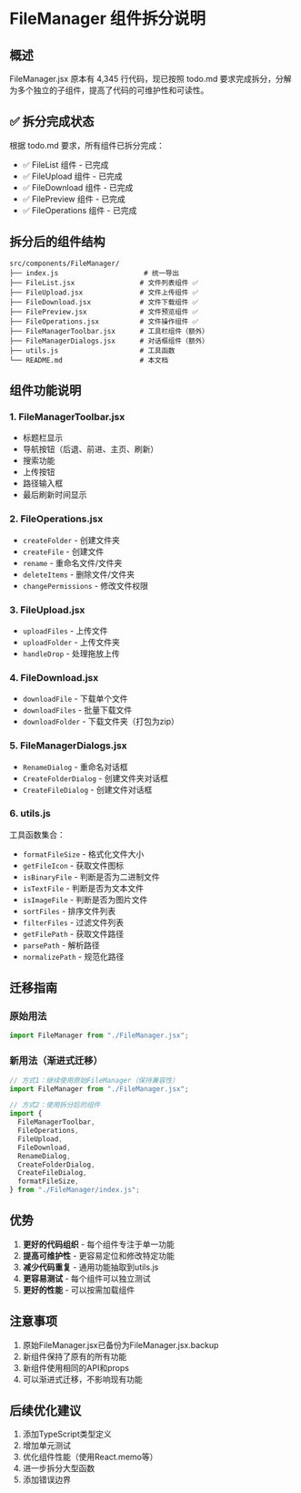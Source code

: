 # FileManager 组件拆分说明

## 概述

FileManager.jsx 原本有 4,345 行代码，现已按照 todo.md 要求完成拆分，分解为多个独立的子组件，提高了代码的可维护性和可读性。

## ✅ 拆分完成状态

根据 todo.md 要求，所有组件已拆分完成：

- ✅ FileList 组件 - 已完成
- ✅ FileUpload 组件 - 已完成
- ✅ FileDownload 组件 - 已完成
- ✅ FilePreview 组件 - 已完成
- ✅ FileOperations 组件 - 已完成

## 拆分后的组件结构

```
src/components/FileManager/
├── index.js                     # 统一导出
├── FileList.jsx                # 文件列表组件 ✅
├── FileUpload.jsx              # 文件上传组件 ✅
├── FileDownload.jsx            # 文件下载组件 ✅
├── FilePreview.jsx             # 文件预览组件 ✅
├── FileOperations.jsx          # 文件操作组件 ✅
├── FileManagerToolbar.jsx      # 工具栏组件（额外）
├── FileManagerDialogs.jsx      # 对话框组件（额外）
├── utils.js                    # 工具函数
└── README.md                   # 本文档
```

## 组件功能说明

### 1. FileManagerToolbar.jsx

- 标题栏显示
- 导航按钮（后退、前进、主页、刷新）
- 搜索功能
- 上传按钮
- 路径输入框
- 最后刷新时间显示

### 2. FileOperations.jsx

- `createFolder` - 创建文件夹
- `createFile` - 创建文件
- `rename` - 重命名文件/文件夹
- `deleteItems` - 删除文件/文件夹
- `changePermissions` - 修改文件权限

### 3. FileUpload.jsx

- `uploadFiles` - 上传文件
- `uploadFolder` - 上传文件夹
- `handleDrop` - 处理拖放上传

### 4. FileDownload.jsx

- `downloadFile` - 下载单个文件
- `downloadFiles` - 批量下载文件
- `downloadFolder` - 下载文件夹（打包为zip）

### 5. FileManagerDialogs.jsx

- `RenameDialog` - 重命名对话框
- `CreateFolderDialog` - 创建文件夹对话框
- `CreateFileDialog` - 创建文件对话框

### 6. utils.js

工具函数集合：

- `formatFileSize` - 格式化文件大小
- `getFileIcon` - 获取文件图标
- `isBinaryFile` - 判断是否为二进制文件
- `isTextFile` - 判断是否为文本文件
- `isImageFile` - 判断是否为图片文件
- `sortFiles` - 排序文件列表
- `filterFiles` - 过滤文件列表
- `getFilePath` - 获取文件路径
- `parsePath` - 解析路径
- `normalizePath` - 规范化路径

## 迁移指南

### 原始用法

```javascript
import FileManager from "./FileManager.jsx";
```

### 新用法（渐进式迁移）

```javascript
// 方式1：继续使用原始FileManager（保持兼容性）
import FileManager from "./FileManager.jsx";

// 方式2：使用拆分后的组件
import {
  FileManagerToolbar,
  FileOperations,
  FileUpload,
  FileDownload,
  RenameDialog,
  CreateFolderDialog,
  CreateFileDialog,
  formatFileSize,
} from "./FileManager/index.js";
```

## 优势

1. **更好的代码组织** - 每个组件专注于单一功能
2. **提高可维护性** - 更容易定位和修改特定功能
3. **减少代码重复** - 通用功能抽取到utils.js
4. **更容易测试** - 每个组件可以独立测试
5. **更好的性能** - 可以按需加载组件

## 注意事项

1. 原始FileManager.jsx已备份为FileManager.jsx.backup
2. 新组件保持了原有的所有功能
3. 新组件使用相同的API和props
4. 可以渐进式迁移，不影响现有功能

## 后续优化建议

1. 添加TypeScript类型定义
2. 增加单元测试
3. 优化组件性能（使用React.memo等）
4. 进一步拆分大型函数
5. 添加错误边界
